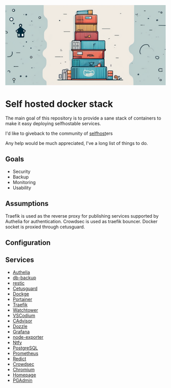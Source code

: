 ![Logo](https://github.com/EsOsO/self-stack/blob/1425fb760c3c18d3905337ae477ff9356ccb3758/logo.png)

# Self hosted docker stack

The main goal of this repository is to provide a sane stack of containers to make it easy deploying selfhostable services.

I'd like to giveback to the community of [selfhost](https://reddit.com/r/selfhost)ers

Any help would be much appreciated, I've a long list of things to do.

## Goals

- Security
- Backup
- Monitoring
- Usability

## Assumptions

Traefik is used as the reverse proxy for publishing services supported by Authelia for authentication.
Crowdsec is used as traefik bouncer.
Docker socket is proxied through cetusguard.

## Configuration

## Services

- [Authelia]()
- [db-backup]()
- [restic](https://restic.readthedocs.io/en/stable/index.html)
- [Cetusguard]()
- [Dockge]()
- [Portainer]()
- [Traefik]()
- [Watchtower]()
- [VSCodium]()
- [CAdvisor]()
- [Dozzle]()
- [Grafana]()
- [node-exporter]()
- [Ntfy]()
- [PostgreSQL]()
- [Prometheus]()
- [Redict]()
- [Crowdsec]()
- [Chromium]()
- [Homepage](https://gethomepage.com)
- [PGAdmin]()